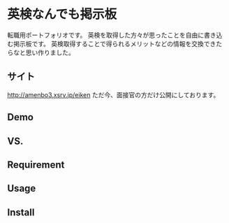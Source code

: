 英検なんでも掲示板
====
転職用ポートフォリオです。
英検を取得した方々が思ったことを自由に書き込む掲示板です。
英検取得することで得られるメリットなどの情報を交換できたらなと思い作りました。


## サイト
http://amenbo3.xsrv.jp/eiken
ただ今、面接官の方だけ公開にしております。

## Demo

## VS. 

## Requirement

## Usage

## Install

